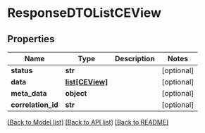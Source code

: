 # ResponseDTOListCEView

## Properties
Name | Type | Description | Notes
------------ | ------------- | ------------- | -------------
**status** | **str** |  | [optional] 
**data** | [**list[CEView]**](CEView.md) |  | [optional] 
**meta_data** | **object** |  | [optional] 
**correlation_id** | **str** |  | [optional] 

[[Back to Model list]](../README.md#documentation-for-models) [[Back to API list]](../README.md#documentation-for-api-endpoints) [[Back to README]](../README.md)

